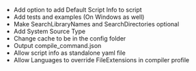 - Add option to add Default Script Info to script
- Add tests and examples (On Windows as well)
- Make SearchLibraryNames and SearchDirectories optional
- Add System Source Type
- Change cache to be in the config folder
- Output compile_command.json
- Allow script info as standalone yaml file
- Allow Languages to override FileExtensions in compiler profile
